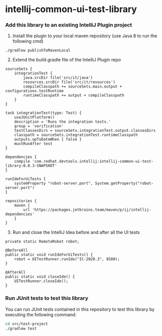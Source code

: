 # intellij-common-ui-test-library

### Add this library to an existing IntelliJ Plugin project

1) Install the plugin to your local maven repository (use Java 8 to run the following cmd)
```
./gradlew publishToMavenLocal
```

2) Extend the build.gradle file of the IntelliJ Plugin repo

```
sourceSets {
    integrationTest {
        java.srcDir file('src/it/java')
        resources.srcDir file('src/it/resources')
        compileClasspath += sourceSets.main.output + configurations.testRuntime
        runtimeClasspath += output + compileClasspath
    }
}

task integrationTest(type: Test) {
    useJUnitPlatform()
    description = 'Runs the integration tests.'
    group = 'verification'
    testClassesDirs = sourceSets.integrationTest.output.classesDirs
    classpath = sourceSets.integrationTest.runtimeClasspath
    outputs.upToDateWhen { false }
    mustRunAfter test
}

dependencies {
    compile 'com.redhat.devtools.intellij:intellij-common-ui-test-library:0.0.3-SNAPSHOT'
}

runIdeForUiTests {
    systemProperty "robot-server.port", System.getProperty("robot-server.port")
}

repositories {
    maven {
        url 'https://packages.jetbrains.team/maven/p/ij/intellij-dependencies'
    }
}
```

3) Run and close the IntelliJ Idea before and after all the UI tests
```
private static RemoteRobot robot;

@BeforeAll
public static void runIdeForUiTests() {
    robot = UITestRunner.runIde("IC-2020.3", 8580);
}

@AfterAll
public static void closeIde() {
    UITestRunner.closeIde();
}
```

### Run JUnit tests to test this library

You can run JUnit tests contained in this repository to test this library by executing the following command:

```sh
cd src/test-project
./gradlew test
```
